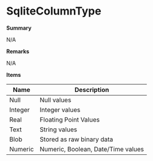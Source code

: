 # SqliteColumnType

**Summary**

N/A

**Remarks**

N/A

**Items**

|Name|Description|
|---|---|
|Null|Null values|
|Integer|Integer values|
|Real|Floating Point Values|
|Text|String values|
|Blob|Stored as raw binary data|
|Numeric|Numeric, Boolean, Date/Time values|

